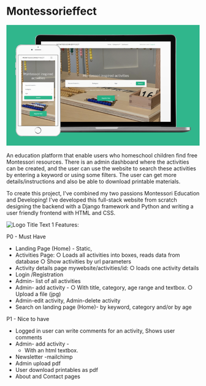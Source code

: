 # Montessorieffect

![]( images/montessorieffect_titel.png "Logo Title Text 1")
 
An education platform that enable users who homeschool children find free Montessori resources. There is an admin dashboard where the activities can be created, and the user can use the website to search these activities by entering a keyword or using some filters. The user can get more details/instructions and also be able to download printable materials.

To create this project, I've combined my two passions Montessori Education and Developing! I've developed this full-stack website from scratch designing the backend with a Django framework and Python and writing a user friendly frontend with HTML and CSS.

![]( images/Montessorieffect.gif "Logo Title Text 1")
Features: 

P0 - Must Have
- Landing Page (Home) - Static, 
- Activities Page: 
    ○ Loads all activities into boxes, reads data from database 
    ○ Show activities by url parameters 
- Activity details page mywebsite/activities/id: 
    ○ loads one activity details 
- Login /Registration 
- Admin- list of all activities 
- Admin- add activity - 
    ○ With title, category, age range and textbox. 
    ○ Upload a file (jpg) 
- Admin-edit activity, Admin-delete activity 
- Search on landing page (Home)- by keyword, category and/or by age
		
	
	
	
P1 - Nice to have
- Logged in user can write comments for an activity, Shows user comments 
- Admin- add activity - 
    - With an html textbox.
- Newsletter -mailchimp
- Admin upload pdf
- User download printables as pdf
- About and Contact pages

